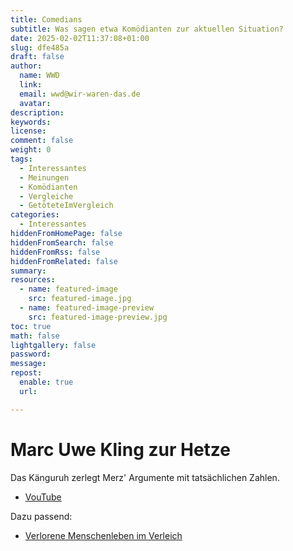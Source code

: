 ```yaml
---
title: Comedians
subtitle: Was sagen etwa Komödianten zur aktuellen Situation?
date: 2025-02-02T11:37:08+01:00
slug: dfe485a
draft: false
author:
  name: WWD
  link: 
  email: wwd@wir-waren-das.de
  avatar:
description:
keywords:
license:
comment: false
weight: 0
tags:
  - Interessantes
  - Meinungen
  - Komödianten
  - Vergleiche
  - GetöteteImVergleich
categories:
  - Interessantes
hiddenFromHomePage: false
hiddenFromSearch: false
hiddenFromRss: false
hiddenFromRelated: false
summary:
resources:
  - name: featured-image
    src: featured-image.jpg
  - name: featured-image-preview
    src: featured-image-preview.jpg
toc: true
math: false
lightgallery: false
password:
message:
repost:
  enable: true
  url:

---
```

# Marc Uwe Kling zur Hetze

Das Känguruh zerlegt Merz' Argumente mit tatsächlichen Zahlen.

- [VouTube](https://www.youtube.com/watch?v=ekxkveEnE2k)

Dazu passend:

- [Verlorene Menschenleben im Verleich](https://bayerwald.social/@progressist/113928810160168311)
